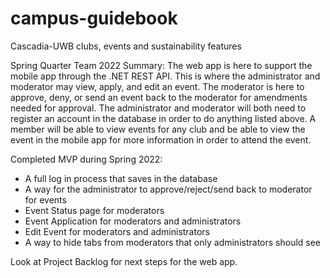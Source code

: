 # campus-guidebook
Cascadia-UWB clubs, events and sustainability features

Spring Quarter Team 2022 Summary:
The web app is here to support the mobile app through the .NET REST API. This is where the administrator and moderator may view, apply, and edit an event. The moderator is here to approve, deny, or send an event back to the moderator for amendments needed for approval. The administrator and moderator will both need to register an account in the database in order to do anything listed above. A member will be able to view events for any club and be able to view the event in the mobile app for more information in order to attend the event.

Completed MVP during Spring 2022:
  * A full log in process that saves in the database
  * A way for the administrator to approve/reject/send back to moderator for events
  * Event Status page for moderators
  * Event Application for moderators and administrators
  * Edit Event for moderators and administrators
  * A way to hide tabs from moderators that only administrators should see

Look at Project Backlog for next steps for the web app.
